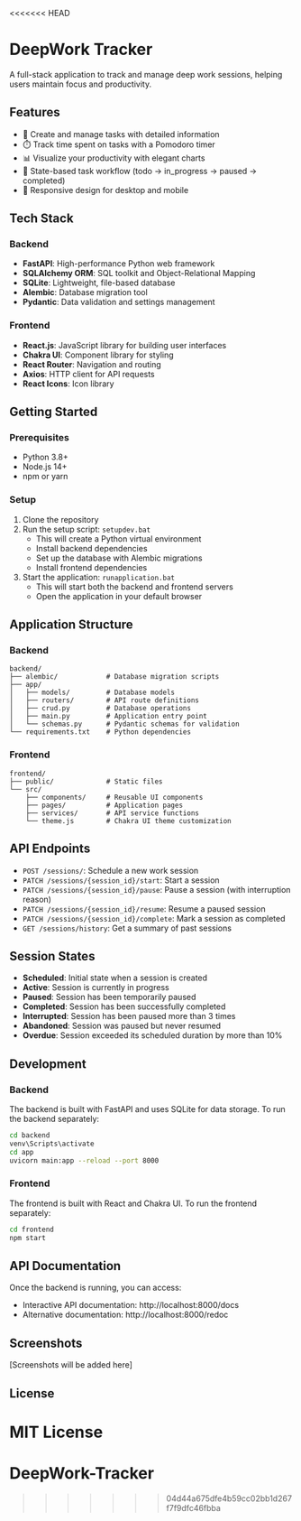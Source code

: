 <<<<<<< HEAD
# DeepWork Tracker

A full-stack application to track and manage deep work sessions, helping users maintain focus and productivity.

## Features

- 📝 Create and manage tasks with detailed information
- ⏱️ Track time spent on tasks with a Pomodoro timer
- 📊 Visualize your productivity with elegant charts
- 🔄 State-based task workflow (todo → in_progress → paused → completed)
- 📱 Responsive design for desktop and mobile

## Tech Stack

### Backend
- **FastAPI**: High-performance Python web framework
- **SQLAlchemy ORM**: SQL toolkit and Object-Relational Mapping
- **SQLite**: Lightweight, file-based database
- **Alembic**: Database migration tool
- **Pydantic**: Data validation and settings management

### Frontend
- **React.js**: JavaScript library for building user interfaces
- **Chakra UI**: Component library for styling
- **React Router**: Navigation and routing
- **Axios**: HTTP client for API requests
- **React Icons**: Icon library

## Getting Started

### Prerequisites
- Python 3.8+
- Node.js 14+
- npm or yarn

### Setup

1. Clone the repository
2. Run the setup script: `setupdev.bat`
   - This will create a Python virtual environment
   - Install backend dependencies
   - Set up the database with Alembic migrations
   - Install frontend dependencies
3. Start the application: `runapplication.bat`
   - This will start both the backend and frontend servers
   - Open the application in your default browser

## Application Structure

### Backend

```
backend/
├── alembic/            # Database migration scripts
├── app/
│   ├── models/         # Database models
│   ├── routers/        # API route definitions
│   ├── crud.py         # Database operations
│   ├── main.py         # Application entry point
│   └── schemas.py      # Pydantic schemas for validation
└── requirements.txt    # Python dependencies
```

### Frontend

```
frontend/
├── public/             # Static files
└── src/
    ├── components/     # Reusable UI components
    ├── pages/          # Application pages
    ├── services/       # API service functions
    └── theme.js        # Chakra UI theme customization
```

## API Endpoints

- `POST /sessions/`: Schedule a new work session
- `PATCH /sessions/{session_id}/start`: Start a session
- `PATCH /sessions/{session_id}/pause`: Pause a session (with interruption reason)
- `PATCH /sessions/{session_id}/resume`: Resume a paused session
- `PATCH /sessions/{session_id}/complete`: Mark a session as completed
- `GET /sessions/history`: Get a summary of past sessions

## Session States

- **Scheduled**: Initial state when a session is created
- **Active**: Session is currently in progress
- **Paused**: Session has been temporarily paused
- **Completed**: Session has been successfully completed
- **Interrupted**: Session has been paused more than 3 times
- **Abandoned**: Session was paused but never resumed
- **Overdue**: Session exceeded its scheduled duration by more than 10%

## Development

### Backend

The backend is built with FastAPI and uses SQLite for data storage. To run the backend separately:

```bash
cd backend
venv\Scripts\activate
cd app
uvicorn main:app --reload --port 8000
```

### Frontend

The frontend is built with React and Chakra UI. To run the frontend separately:

```bash
cd frontend
npm start
```

## API Documentation

Once the backend is running, you can access:
- Interactive API documentation: http://localhost:8000/docs
- Alternative documentation: http://localhost:8000/redoc

## Screenshots

[Screenshots will be added here]

## License

MIT License
=======
# DeepWork-Tracker
>>>>>>> 04d44a675dfe4b59cc02bb1d267f7f9dfc46fbba
